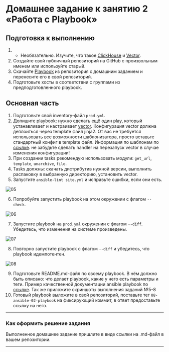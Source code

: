 # Домашнее задание к занятию 2 «Работа с Playbook»

## Подготовка к выполнению

1. * Необязательно. Изучите, что такое [ClickHouse](https://www.youtube.com/watch?v=fjTNS2zkeBs) и [Vector](https://www.youtube.com/watch?v=CgEhyffisLY).
2. Создайте свой публичный репозиторий на GitHub с произвольным именем или используйте старый.
3. Скачайте [Playbook](./playbook/) из репозитория с домашним заданием и перенесите его в свой репозиторий.
4. Подготовьте хосты в соответствии с группами из предподготовленного playbook.

## Основная часть

1. Подготовьте свой inventory-файл `prod.yml`.
2. Допишите playbook: нужно сделать ещё один play, который устанавливает и настраивает [vector](https://vector.dev). Конфигурация vector должна деплоиться через template файл jinja2. От вас не требуется использовать все возможности шаблонизатора, просто вставьте стандартный конфиг в template файл. Информация по шаблонам по [ссылке](https://www.dmosk.ru/instruktions.php?object=ansible-nginx-install). не забудьте сделать handler на перезапуск vector в случае изменения конфигурации!
3. При создании tasks рекомендую использовать модули: `get_url`, `template`, `unarchive`, `file`.
4. Tasks должны: скачать дистрибутив нужной версии, выполнить распаковку в выбранную директорию, установить vector.
5. Запустите `ansible-lint site.yml` и исправьте ошибки, если они есть.

![05](https://github.com/perepelitsyn-alexei/devops-netology/assets/105611781/b9880e09-58b4-4086-a70e-cdb2d37d3fd5)

6. Попробуйте запустить playbook на этом окружении с флагом `--check`.

![06](https://github.com/perepelitsyn-alexei/devops-netology/assets/105611781/4872fb3b-ae32-402e-a52b-86f8629418ea)

7. Запустите playbook на `prod.yml` окружении с флагом `--diff`. Убедитесь, что изменения на системе произведены.

![07](https://github.com/perepelitsyn-alexei/devops-netology/assets/105611781/b6462927-63d8-4ad1-a113-eb9fdd174222)

8. Повторно запустите playbook с флагом `--diff` и убедитесь, что playbook идемпотентен.

![08](https://github.com/perepelitsyn-alexei/devops-netology/assets/105611781/969a9991-03a8-4d26-88d8-96d2d0aa800a)

9. Подготовьте README.md-файл по своему playbook. В нём должно быть описано: что делает playbook, какие у него есть параметры и теги. Пример качественной документации ansible playbook по [ссылке](https://github.com/opensearch-project/ansible-playbook). Так же приложите скриншоты выполнения заданий №5-8
10. Готовый playbook выложите в свой репозиторий, поставьте тег `08-ansible-02-playbook` на фиксирующий коммит, в ответ предоставьте ссылку на него.

---

### Как оформить решение задания

Выполненное домашнее задание пришлите в виде ссылки на .md-файл в вашем репозитории.

---
